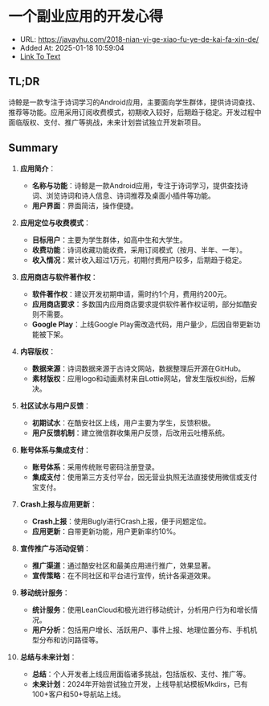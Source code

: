 # 一个副业应用的开发心得
- URL: https://javayhu.com/2018-nian-yi-ge-xiao-fu-ye-de-kai-fa-xin-de/
- Added At: 2025-01-18 10:59:04
- [Link To Text](2025-01-18-一个副业应用的开发心得_raw.md)

## TL;DR
诗鲸是一款专注于诗词学习的Android应用，主要面向学生群体，提供诗词查找、推荐等功能。应用采用订阅收费模式，初期收入较好，后期趋于稳定。开发过程中面临版权、支付、推广等挑战，未来计划尝试独立开发新项目。

## Summary
1. **应用简介**：
   - **名称与功能**：诗鲸是一款Android应用，专注于诗词学习，提供查找诗词、浏览诗词和诗人信息、诗词推荐及桌面小插件等功能。
   - **用户界面**：界面简洁，操作便捷。

2. **应用定位与收费模式**：
   - **目标用户**：主要为学生群体，如高中生和大学生。
   - **收费功能**：诗词收藏功能收费，采用订阅模式（按月、半年、一年）。
   - **收入情况**：累计收入超过1万元，初期付费用户较多，后期趋于稳定。

3. **应用商店与软件著作权**：
   - **软件著作权**：建议开发初期申请，需时约1个月，费用约200元。
   - **应用商店要求**：多数国内应用商店要求提供软件著作权证明，部分如酷安则不需要。
   - **Google Play**：上线Google Play需改造代码，用户量少，后因自带更新功能被下架。

4. **内容版权**：
   - **数据来源**：诗词数据来源于古诗文网站，数据整理后开源在GitHub。
   - **素材版权**：应用logo和动画素材来自Lottie网站，曾发生版权纠纷，后解决。

5. **社区试水与用户反馈**：
   - **初期试水**：在酷安社区上线，用户主要为学生，反馈积极。
   - **用户反馈机制**：建立微信群收集用户反馈，后改用云吐槽系统。

6. **账号体系与集成支付**：
   - **账号体系**：采用传统账号密码注册登录。
   - **集成支付**：使用第三方支付平台，因无营业执照无法直接使用微信或支付宝支付。

7. **Crash上报与应用更新**：
   - **Crash上报**：使用Bugly进行Crash上报，便于问题定位。
   - **应用更新**：自带更新功能，用户更新率约10%。

8. **宣传推广与活动促销**：
   - **推广渠道**：通过酷安社区和最美应用进行推广，效果显著。
   - **宣传策略**：在不同社区和平台进行宣传，统计各渠道效果。

9. **移动统计服务**：
   - **统计服务**：使用LeanCloud和极光进行移动统计，分析用户行为和增长情况。
   - **用户分析**：包括用户增长、活跃用户、事件上报、地理位置分布、手机机型分布和访问路径等。

10. **总结与未来计划**：
    - **总结**：个人开发者上线应用面临诸多挑战，包括版权、支付、推广等。
    - **未来计划**：2024年开始尝试独立开发，上线导航站模板Mkdirs，已有100+客户和50+导航站上线。
